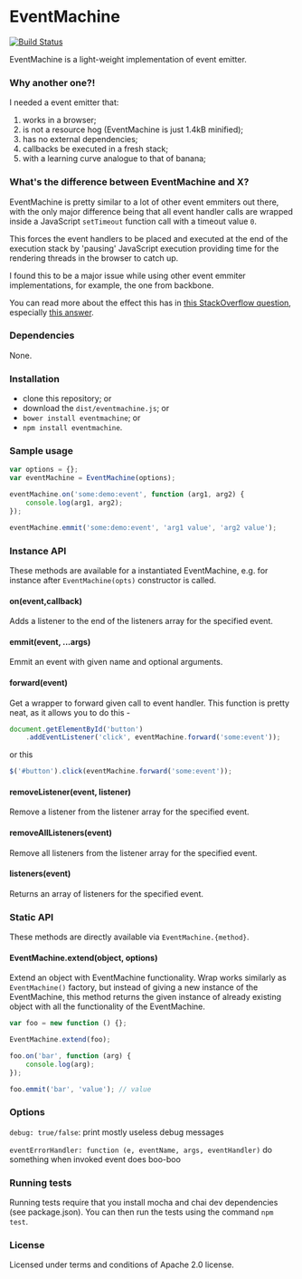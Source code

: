 EventMachine
================

[![Build Status](https://travis-ci.org/Addvilz/eventmachine.svg?branch=master)](https://travis-ci.org/Addvilz/eventmachine)

EventMachine is a light-weight implementation of event emitter.

### Why another one?!

I needed a event emitter that:

1. works in a browser;
2. is not a resource hog (EventMachine is just 1.4kB minified);
3. has no external dependencies;
4. callbacks be executed in a fresh stack;
5. with a learning curve analogue to that of banana;

### What's the difference between EventMachine and X?

EventMachine is pretty similar to a lot of other event emmiters out there, with the only major difference being that all event handler calls are wrapped inside a JavaScript `setTimeout` function call with a timeout value `0`.

This forces the event handlers to be placed and executed at the end of the execution stack by 'pausing' JavaScript execution providing time for the rendering threads in the browser to catch up.

I found this to be a major issue while using other event emmiter implementations, for example, the one from backbone.

You can read more about the effect this has in [this StackOverflow question](http://stackoverflow.com/questions/779379/why-is-settimeoutfn-0-sometimes-useful), especially [this answer](http://stackoverflow.com/a/4575011/1653859).

### Dependencies

None.

### Installation

- clone this repository; or
- download the `dist/eventmachine.js`; or
- `bower install eventmachine`; or
- `npm install eventmachine`.

### Sample usage

```js
var options = {};
var eventMachine = EventMachine(options);

eventMachine.on('some:demo:event', function (arg1, arg2) {
    console.log(arg1, arg2);
});

eventMachine.emmit('some:demo:event', 'arg1 value', 'arg2 value');
```

### Instance API

These methods are available for a instantiated EventMachine, e.g. for instance after `EventMachine(opts)` constructor is called.

#### on(event,callback)

Adds a listener to the end of the listeners array for the specified event.

#### emmit(event, ...args)

Emmit an event with given name and optional arguments.

#### forward(event)

Get a wrapper to forward given call to event handler. This function is pretty neat, as it allows you to do this -

```js
document.getElementById('button')
    .addEventListener('click', eventMachine.forward('some:event'));
```

or this

```js
$('#button').click(eventMachine.forward('some:event'));
```

#### removeListener(event, listener)

Remove a listener from the listener array for the specified event.

#### removeAllListeners(event)

Remove all listeners from the listener array for the specified event.

#### listeners(event)

Returns an array of listeners for the specified event.

### Static API

These methods are directly available via `EventMachine.{method}`.

#### EventMachine.extend(object, options)

Extend an object with EventMachine functionality. Wrap works similarly as `EventMachine()` factory, but instead of giving a new instance
of the EventMachine, this method returns the given instance of already existing object with all the functionality of the EventMachine.


```js
var foo = new function () {};

EventMachine.extend(foo);

foo.on('bar', function (arg) {
    console.log(arg);
});

foo.emmit('bar', 'value'); // value

```

### Options


`debug: true/false`: print mostly useless debug messages

`eventErrorHandler: function (e, eventName, args, eventHandler)` do something when invoked event does boo-boo


### Running tests

Running tests require that you install mocha and chai dev dependencies (see package.json). You can then run the tests using the command `npm test`.

### License

Licensed under terms and conditions of Apache 2.0 license.
